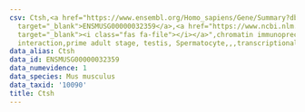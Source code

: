 ```yaml
---
csv: Ctsh,<a href="https://www.ensembl.org/Homo_sapiens/Gene/Summary?db=core;g=ENSMUSG00000032359"
  target="_blank">ENSMUSG00000032359</a>,<a href="https://www.ncbi.nlm.nih.gov/pubmed/25450459"
  target="_blank"><i class="fas fa-file"></i></a>",chromatin immunoprecipitation assay,direct
  interaction,prime adult stage, testis, Spermatocyte,,,transcriptional regulation,
data_alias: Ctsh
data_id: ENSMUSG00000032359
data_numevidence: 1
data_species: Mus musculus
data_taxid: '10090'
title: Ctsh
---
```

